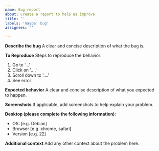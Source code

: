 ```yaml
---
name: Bug report
about: Create a report to help us improve
title: ''
labels: 'maybe: bug'
assignees: ''

---
```


**Describe the bug**
A clear and concise description of what the bug is.

**To Reproduce**
Steps to reproduce the behavior:
1. Go to '...'
2. Click on '....'
3. Scroll down to '....'
4. See error

**Expected behavior**
A clear and concise description of what you expected to happen.

**Screenshots**
If applicable, add screenshots to help explain your problem.

**Desktop (please complete the following information):**
 - OS: [e.g. Debian]
 - Browser [e.g. chrome, safari]
 - Version [e.g. 22]

**Additional context**
Add any other context about the problem here.
